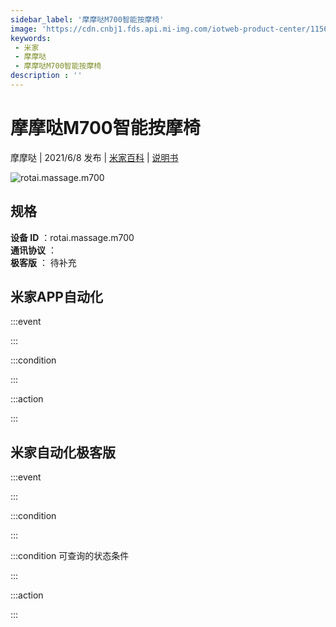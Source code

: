 ```yaml
---
sidebar_label: '摩摩哒M700智能按摩椅'
image: 'https://cdn.cnbj1.fds.api.mi-img.com/iotweb-product-center/11560dcc1d4770244836b3d7bbfba38e_产品拟物图.png?GalaxyAccessKeyId=AKVGLQWBOVIRQ3XLEW&Expires=9223372036854775807&Signature=Bgd2dH2FoUIlPe/A9NHMPEJeHIc='
keywords: 
 - 米家
 - 摩摩哒
 - 摩摩哒M700智能按摩椅
description : ''
---
```

# 摩摩哒M700智能按摩椅

摩摩哒 | 2021/6/8 发布 | [米家百科](https://home.mi.com/webapp/content/baike/product/index.html?model=rotai.massage.m700) | [说明书](https://home.mi.com/views/introduction.html?model=rotai.massage.m700&region=cn)

![rotai.massage.m700](https://cdn.cnbj1.fds.api.mi-img.com/iotweb-product-center/11560dcc1d4770244836b3d7bbfba38e_产品拟物图.png?GalaxyAccessKeyId=AKVGLQWBOVIRQ3XLEW&Expires=9223372036854775807&Signature=Bgd2dH2FoUIlPe/A9NHMPEJeHIc=)

## 规格  
> 
**设备 ID** ：rotai.massage.m700  
**通讯协议** ：  
**极客版**  ： 待补充 


## 米家APP自动化  

:::event  

:::

:::condition  

:::

:::action   

:::

## 米家自动化极客版  

:::event  

:::

:::condition  

:::

:::condition 可查询的状态条件  

:::

:::action  

:::

        
